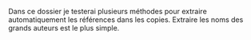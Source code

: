 Dans ce dossier je testerai plusieurs méthodes pour extraire automatiquement les références dans les copies. Extraire les noms des grands auteurs est le plus simple.

